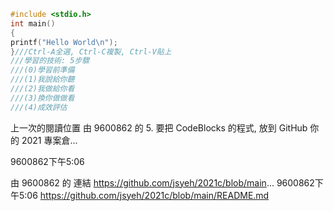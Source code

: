 ```C
#include <stdio.h>
int main()
{
printf("Hello World\n");
}///Ctrl-A全選, Ctrl-C複製, Ctrl-V貼上
///學習的技術: 5步驟
///(0)學習前準備
///(1)我說給你聽
///(2)我做給你看
///(3)換你做做看
///(4)成效評估
```

上一次的閱讀位置
由 9600862 的 5. 要把 CodeBlocks 的程式, 放到 GitHub 你的 2021 專案倉...

9600862下午5:06

由 9600862 的 連結 https://github.com/jsyeh/2021c/blob/main...
9600862下午5:06
https://github.com/jsyeh/2021c/blob/main/README.md

